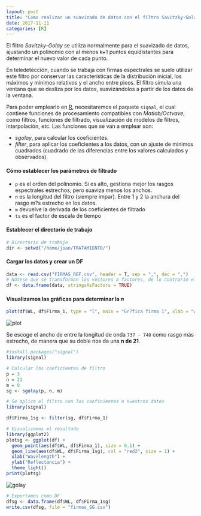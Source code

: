 ```yaml
---
layout: post
title: "Cómo realizar un suavizado de datos con el filtro Savitzky-Golay y R"
date: 2017-11-11
categories: [R]
---
```

El filtro *Savitzky-Golay* se utiliza normalmente para el suavizado de datos, ajustando un polinomio con al menos k+1 puntos equidistantes para determinar el nuevo valor de cada punto.

En teledetección, cuando se trabaja con firmas espectrales se suele utilizar este filtro por conservar las características de la distribución inicial, los máximos y mínimos relativos y el ancho entre picos. El filtro simula una ventana que se desliza por los datos, suavizándolos a partir de los datos de la ventana.

Para poder emplearlo en [R](https://cran.r-project.org/), necesitaremos el paquete `signal`, el cual contiene funciones de procesamiento compatibles con *Matlab/Octvave*, como filtros, funciones de filtrado, visualización de modelos de filtros, interpolación, etc. Las funciones que se van a emplear son:

- *sgolay*, para calcular los coeficientes.
- *filter*, para aplicar los coeficientes a los datos, con un ajuste de mínimos cuadrados (cuadrado de las diferencias entre los valores calculados y observados).


#### Cómo establecer los parámetros de filtrado
* `p`  es el orden del polinomio. Si es alto, gestiona mejor los rasgos espectrales estrechos, pero suaviza menos los anchos.
* `n` es la longitud del filtro (siempre impar). Entre 1 y 2 la anchura del rasgo m?s estrecho en los datos.
* `m` devuelve la derivada de los coeficientes de filtrado
* `ts` es el factor de escala de tiempo

#### Establecer el directorio de trabajo

```R
# Directorio de trabajo
dir <- setwd("/home/joan/TRATAMIENTO/")
```

#### Cargar los datos y crear un DF

```R
data <- read.csv("FIRMAS_REF.csv", header = T, sep = ",", dec = ",")
# Nótese que se transforman los vectores a factores, de lo contrario el filtro no funcionará
df <- data.frame(data, stringsAsFactors = TRUE)
```

#### Visualizamos las gráficas para determinar la *n*

```R
plot(df$WL, df$Firma_1, type = "l", main = "Gr?fica firma 1", xlab = "wavelength", ylab = "Reflectividad")
```
![plot](http://38994238.servicio-online.net/joancano.github.io/imgPosts/sGolay/firma1.png)

Se escoge el ancho de entre la longitud de onda `737 - 748` como rasgo más estrecho, de manera que su doble nos da una **n de 21**.

```R
#install.packages("signal")
library(signal)

# Calcular los coeficientes de filtro
p = 3
n = 21
m = 0
sg <- sgolay(p, n, m)
```

```R
# Se aplica el filtro con los coeficientes a nuestros datos
library(signal)

df$Firma_1sg <- filter(sg, df$Firma_1)
```

```R
# Visualizamos el resultado
library(ggplot2)
plotsg <- ggplot(df) +
  geom_point(aes(df$WL, df$Firma_1), size = 0.1) +
  geom_line(aes(df$WL, df$Firma_1sg), col = "red2", size = 1) +
  xlab("Wavelength") +
  ylab("Reflectancia") +
  theme_light()
print(plotsg)
```
![golay](http://38994238.servicio-online.net/joancano.github.io/imgPosts/sGolay/golay.png)


```R
# Exportamos como DF
dfsg <- data.frame(df$WL, df$Firma_1sg)
write.csv(dfsg, file = "firmas_SG.csv")
```
